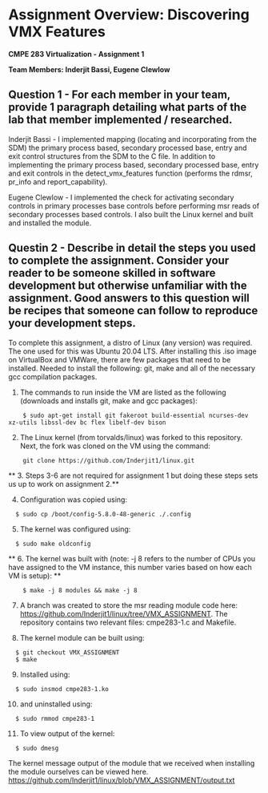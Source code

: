 # Assignment Overview: Discovering VMX Features

**CMPE 283 Virtualization - Assignment 1**

**Team Members: Inderjit Bassi, Eugene Clewlow**

## Question 1 - For each member in your team, provide 1 paragraph detailing what parts of the lab that member implemented / researched.
Inderjit Bassi - I implemented mapping (locating and incorporating from the SDM) the primary process based, secondary processed base, entry and exit control structures from the SDM to the C file. In addition to implementing the primary process based, secondary processed base, entry and exit controls in the detect_vmx_features function (performs the rdmsr, pr_info and report_capability).

Eugene Clewlow - I implemented the check for activating secondary controls in primary processes base controls before performing msr reads of secondary processes based controls.  I also built the Linux kernel and built and installed the module.

## Questin 2 - Describe in detail the steps you used to complete the assignment. Consider your reader to be someone skilled in software development but otherwise unfamiliar with the assignment. Good answers to this question will be recipes that someone can follow to reproduce your development steps.

To complete this assignment, a distro of Linux (any version) was required. The one used for this was Ubuntu 20.04 LTS. After installing this .iso image on VirtualBox and VMWare, there are few packages that need to be installed. Needed to install the following: git, make and all of the necessary gcc compilation packages. 

1) The commands to run inside the VM are listed as the following (downloads and installs git, make and gcc packages):
```
    $ sudo apt-get install git fakeroot build-essential ncurses-dev xz-utils libssl-dev bc flex libelf-dev bison
```

2) The Linux kernel (from torvalds/linux) was forked to this repository. Next, the fork was cloned on the VM using the command:
``` 
    git clone https://github.com/Inderjit1/linux.git
```

** 3. Steps 3-6 are not required for assignment 1 but doing these steps sets us up to work on assignment 2.**

4) Configuration was copied using:
```
  $ sudo cp /boot/config-5.8.0-48-generic ./.config
```

5) The kernel was configured using:
```
  $ sudo make oldconfig
```

** 6. The kernel was built with (note: -j 8 refers to the number of CPUs you have assigned to the VM instance, this number varies based on how each VM is setup): **
```
    $ make -j 8 modules && make -j 8
```

7) A branch was created to store the msr reading module code here: https://github.com/Inderjit1/linux/tree/VMX_ASSIGNMENT. The repository contains two relevant files: cmpe283-1.c and Makefile.

8) The kernel module can be built using:
```
  $ git checkout VMX_ASSIGNMENT
  $ make
```

9) Installed using:
```
  $ sudo insmod cmpe283-1.ko
```

10) and uninstalled using:
```
  $ sudo rmmod cmpe283-1
```

11) To view output of the kernel:
```
  $ sudo dmesg
```

The kernel message output of the module that we received when installing the module ourselves can be viewed here. 
https://github.com/Inderjit1/linux/blob/VMX_ASSIGNMENT/output.txt
